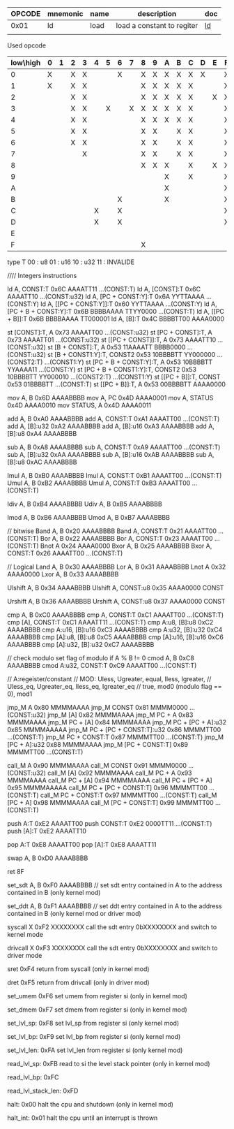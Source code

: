 | OPCODE | mnemonic |   name   | description | doc |
|--------|----------|----------|-------------|-----|
|  0x01  |    ld    |   load   | load a constant to regiter |  [ld](instructions/load.md)   |
|        |          |          |             |     |



Used opcode

| low\\high| 0 | 1 | 2 | 3 | 4 | 5 | 6 | 7 | 8 | 9 | A | B | C | D | E | F |
|----------|---|---|---|---|---|---|---|---|---|---|---|---|---|---|---|---|
|    0     | X |   | X | X |   |   | X |   | X | X | X | X | X | X |   | X |
|    1     | X |   | X | X |   |   |   |   | X | X | X | X | X |   |   | X |
|    2     |   |   | X | X |   |   |   |   | X | X | X | X | X |   | X | X |
|    3     |   |   | X | X |   | X |   | X | X | X | X | X | X |   |   | X |
|    4     |   |   | X | X |   |   |   |   | X | X | X | X | X |   |   | X |
|    5     |   |   | X | X |   |   |   |   | X | X |   | X | X |   |   | X |
|    6     |   |   | X | X |   |   |   |   | X | X |   | X | X |   |   | X |
|    7     |   |   |   | X |   |   |   |   | X | X |   | X | X |   |   | X |
|    8     |   |   |   |   |   |   |   |   | X | X | X |   | X |   | X | X |
|    9     |   |   |   |   |   |   |   |   |   |   | X |   | X |   |   | X |
|    A     |   |   |   |   |   |   |   |   |   |   | X |   |   |   |   | X |
|    B     |   |   |   |   |   |   | X |   |   |   | X |   |   |   |   | X |
|    C     |   |   |   |   | X |   | X |   |   |   |   |   |   |   |   | X |
|    D     |   |   |   |   | X |   | X |   |   |   |   |   |   |   |   | X |
|    E     |   |   |   |   |   |   |   |   |   |   |   |   |   |   |   |   |
|    F     |   |   |   |   |   |   |   |   | X |   |   |   |   |   |   |   |

type T
	00 : u8
	01 : u16
	10 : u32
	11 : INVALIDE

////
Integers instructions


ld A,  CONST:T
	0x6C AAAATT11 ...(CONST:T)
ld A, [CONST]:T
	0x6C AAAATT10 ...(CONST:u32)
ld A, [PC + CONST:Y]:T
	0x6A YYTTAAAA ...(CONST:Y)
ld A, [[PC + CONST:Y]]:T
	0x60 YYTTAAAA ...(CONST:Y)
ld A, [PC + B + CONST:Y]:T
	0x6B BBBBAAAA TTYY0000 ...(CONST:T)
ld A, [[PC + B]]:T
	0x6B BBBBAAAA TT000001
ld A, [B]:T
	0x4C BBBBTT00 AAAA0000


st [CONST]:T, A
	0x73 AAAATT00 ...(CONST:u32)
st [PC + CONST]:T, A
	0x73 AAAATT01 ...(CONST:u32)
st [[PC + CONST]]:T, A
	0x73 AAAATT10 ...(CONST:u32)
st [B + CONST]:T, A
	0x53 11AAAATT BBBB0000 ...(CONST:u32)
st [B + CONST1:Y]:T, CONST2
	0x53 10BBBBTT YY000000 ...(CONST2:T) ...(CONST1:Y)
st [PC + B + CONST:Y]:T, A
	0x53 10BBBBTT YYAAAA11 ...(CONST:Y)
st [PC + B + CONST1:Y]:T, CONST2
	0x53 10BBBBTT YY000010 ...(CONST2:T) ...(CONST1:Y)
st [[PC + B]]:T, CONST
	0x53 01BBBBTT ...(CONST:T)
st [[PC + B]]:T, A
	0x53 00BBBBTT AAAA0000


mov A, B
	0x6D AAAABBBB
mov A, PC
	0x4D AAAA0001
mov A, STATUS
	0x4D AAAA0010
mov STATUS, A
	0x4D AAAA0011


add A, B
	0xA0 AAAABBBB
add A, CONST:T
	0xA1 AAAATT00 ...(CONST:T)
add A, [B]:u32
	0xA2 AAAABBBB
add A, [B]:u16
	0xA3 AAAABBBB
add A, [B]:u8
	0xA4 AAAABBBB

sub A, B
	0xA8 AAAABBBB
sub A, CONST:T
	0xA9 AAAATT00 ...(CONST:T)
sub A, [B]:u32
	0xAA AAAABBBB
sub A, [B]:u16
	0xAB AAAABBBB
sub A, [B]:u8
	0xAC AAAABBBB


Imul A, B
	0xB0 AAAABBBB
Imul A, CONST:T
	0xB1 AAAATT00 ...(CONST:T)
Umul A, B
	0xB2 AAAABBBB
Umul A, CONST:T
	0xB3 AAAATT00 ...(CONST:T)


Idiv A, B
	0xB4 AAAABBBB
Udiv A, B
	0xB5 AAAABBBB

Imod A, B
	0xB6 AAAABBBB
Umod A, B
	0xB7 AAAABBBB


// bitwise
Band A, B
	0x20 AAAABBBB
Band A, CONST:T
	0x21 AAAATT00 ...(CONST:T)
Bor A, B
	0x22 AAAABBBB
Bor A, CONST:T
	0x23 AAAATT00 ...(CONST:T)
Bnot A
	0x24 AAAA0000
Bxor A, B
	0x25 AAAABBBB
Bxor A, CONST:T
	0x26 AAAATT00 ...(CONST:T)

// Logical
Land A, B
	0x30 AAAABBBB
Lor A, B
	0x31 AAAABBBB
Lnot A
	0x32 AAAA0000
Lxor A, B
	0x33 AAAABBBB


Ulshift A, B
	0x34 AAAABBBB
Ulshift A, CONST:u8
	0x35 AAAA0000 CONST

Urshift A, B
	0x36 AAAABBBB
Urshift A, CONST:u8
	0x37 AAAA0000 CONST

cmp A, B
	0xC0 AAAABBBB
cmp A, CONST:T
	0xC1 AAAATT00 ...(CONST:T)
cmp [A], CONST:T
	0xC1 AAAATT11 ...(CONST:T)
cmp A:u8, [B]:u8
	0xC2 AAAABBBB
cmp A:u16, [B]:u16
	0xC3 AAAABBBB
cmp A:u32, [B]:u32
	0xC4 AAAABBBB
cmp [A]:u8, [B]:u8
	0xC5 AAAABBBB
cmp [A]:u16, [B]:u16
	0xC6 AAAABBBB
cmp [A]:u32, [B]:u32
	0xC7 AAAABBBB

// check modulo set flag of modulo if A % B != 0
cmod A, B
	0xC8 AAAABBBB
cmod A:u32, CONST:T
	0xC9 AAAATT00 ...(CONST:T)


// A:regeister/constant
// MOD: Uless, Ugreater, equal, Iless, Igreater,
//		Uless_eq, Ugreater_eq, Iless_eq, Igreater_eq
//		true, mod0 (modulo flag == 0), mod1

jmp_M A
	0x80 MMMMAAAA
jmp_M CONST
	0x81 MMMM0000 ...(CONST:u32)
jmp_M [A]
	0x82 MMMMAAAA
jmp_M PC + A
	0x83 MMMMAAAA
jmp_M PC + [A]
	0x84 MMMMAAAA
jmp_M PC + [PC + A]:u32
	0x85 MMMMAAAAA
jmp_M PC + [PC + CONST:T]:u32
	0x86 MMMMTT00 ...(CONST:T)
jmp_M PC + CONST:T
	0x87 MMMMTT00  ...(CONST:T)
jmp_M [PC + A]:u32
	0x88 MMMMAAAA
jmp_M [PC + CONST:T]
	0x89 MMMMTT00  ...(CONST:T)

call_M A
	0x90 MMMMAAAA
call_M CONST
	0x91 MMMM0000 ...(CONST:u32)
call_M [A]
	0x92 MMMMAAAA
call_M PC + A
	0x93 MMMMAAAA
call_M PC + [A]
	0x94 MMMMAAAA
call_M PC + [PC + A]
	0x95 MMMMAAAAA
call_M PC + [PC + CONST:T]
	0x96 MMMMTT00 ...(CONST:T)
call_M PC + CONST:T
	0x97 MMMMTT00  ...(CONST:T)
call_M [PC + A]
	0x98 MMMMAAAA
call_M [PC + CONST:T]
	0x99 MMMMTT00  ...(CONST:T)

push A:T
	0xE2 AAAATT00
push CONST:T
	0xE2 0000TT11 ...(CONST:T)
push [A]:T
	0xE2 AAAATT10

pop A:T
	0xE8 AAAATT00
pop [A]:T
	0xE8 AAAATT11

swap A, B
	0xD0 AAAABBBB

ret
	8F

set_sdt A, B
	0xF0 AAAABBBB
	// set sdt entry contained in A to the address contained in B (only kernel mod)

set_ddt A, B
	0xF1 AAAABBBB
	// set ddt entry contained in A to the address contained in B (only kernel mod or driver mod)

syscall X
	0xF2 XXXXXXXX
	call the sdt entry 0bXXXXXXXX and switch to kernel mode

drivcall X
	0xF3 XXXXXXXX
	call the sdt entry 0bXXXXXXXX and switch to driver mode

sret
	0xF4
	return from syscall (only in kernel mod)

dret
	0xF5
	return from drivcall (only in driver mod)

set_umem
	0xF6
	set umem from register si (only in kernel mod)

set_dmem
	0xF7
	set dmem from register si (only in kernel mod)

set_lvl_sp:
	0xF8
	set lvl_sp from register si (only kernel mod)

set_lvl_bp:
	0xF9
	set lvl_bp from register si (only kernel mod)

set_lvl_len:
	0xFA
	set lvl_len from register si (only kernel mod)

read_lvl_sp:
	0xFB
	read to si the level stack pointer (only in kernel mod)

read_lvl_bp:
	0xFC

read_lvl_stack_len:
	0xFD

halt:
	0x00
	halt the cpu and shutdown (only in kernel mod)

halt_int:
	0x01
	halt the cpu until an interrupt is thrown
